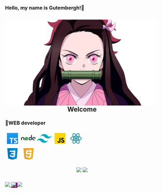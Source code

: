 ### Hello, my name is Gutembergh!👋 

##

<div align="left" width="50px">


   
   <a target="_blank" href="https://github.com/GutemberghVieira">
  <img src="https://github.com/GutemberghVieira/nlw-setup/blob/main/nezuko-demon-slayer.png" align="right"   width="500px" style="max-width:100%; background:blue;">
   </a>
   
   
   <h2 align="center">Welcome</h2>

### 🤖WEB developer
  <img src="https://github.com/GutemberghVieira/nlw-setup/blob/main/icons8-typescript-48.png">
  <img src="https://github.com/GutemberghVieira/nlw-setup/blob/main/icons8-nodejs-48.png">
  <img src="https://github.com/GutemberghVieira/nlw-setup/blob/main/icons8-tailwindcss-48.png">
  <img src="https://github.com/GutemberghVieira/nlw-setup/blob/main/icons8-javascript-48.png">
  <img src="https://github.com/GutemberghVieira/nlw-setup/blob/main/icons8-react-100.png">
  <br/>
  <img src="https://github.com/GutemberghVieira/nlw-setup/blob/main/icons8-css3-48.png">
  <img src="https://github.com/GutemberghVieira/nlw-setup/blob/main/icons8-html-5-48.png">
   
   

</div>
  <br>


<div align="center">
 <img src="https://github-readme-stats.vercel.app/api?username=GutemberghVieira&show_icons=true&theme=dark"/>
 <img src="https://github-readme-stats.vercel.app/api/top-langs/?username=GutemberghVieira&show_icons=true&theme=dark"/>
</div> 
 

##
  
  <div>
    <a href="https://www.linkedin.com/in/gutembergh-vieira-987b82222/" target="_blank"> <img src="https://camo.githubusercontent.com/8e2fd59119394d8b62427a61db0bacdbbd3b396070c263a314c6e445ebe8261c/68747470733a2f2f696d672e736869656c64732e696f2f62616467652f2d4c696e6b6564696e2d3636313046323f7374796c653d666f722d7468652d6261646765266c6f676f3d4c696e6b6564696e266c6f676f436f6c6f723d464646464646266c696e6b3d68747470733a2f2f7777772e6c696e6b6564696e2e636f6d2f696e2f69757269636f6465" data-canonical-src="https://img.shields.io/badge/LinkedIn-0077B5?style=for-the-badge&logo=linkedin&logoColor=white" target="_blank"> </a>
 <a href="https://www.instagram.com/gut_embergh04/"  style="background:purple;"  target="_blank">  <img src="https://camo.githubusercontent.com/b7dbe39a3ba67f888b6c1bdb91b56a9324935011ff6ffcb03e92dd1c6fbd3d83/68747470733a2f2f696d672e736869656c64732e696f2f62616467652f2d496e7374616772616d2d3636313046323f7374796c653d666f722d7468652d6261646765266c6f676f3d496e7374616772616d266c6f676f436f6c6f723d464646464646266c696e6b3d68747470733a2f2f7777772e696e7374616772616d2e636f6d2f69757269636f6465" data-canonical-src="https://img.shields.io/badge/Instagram-E4405F?style=for-the-badge&logo=instagram&logoColor=white" target="_blank">  </a>  
 <a href="https://discord.com/channels/327861810768117763/1063487839997796433"  target="_blank">
     <img src="https://camo.githubusercontent.com/d476341d78b830dc6d0e220a5f5ca4c7ae9ab0b8f028a8f79e6dff4664fb44fc/68747470733a2f2f696d672e736869656c64732e696f2f62616467652f2d446973636f72642d3636313046323f7374796c653d666f722d7468652d6261646765266c6f676f3d446973636f7264266c6f676f436f6c6f723d464646464646266c696e6b3d68747470733a2f2f646973636f72642e67672f516576444a71437a6159"></a>
 </div>
       
      

                  
  
